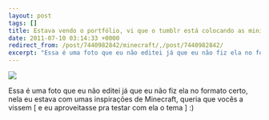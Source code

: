 ```yaml
---
layout: post
tags: []
title: Estava vendo o portfólio, vi que o tumblr está colocando as miniaturas em formato 4 por 3 enquanto eu faço as minhas imagens em widescreen para serem meus papeis de parede.
date: 2011-07-10 03:14:33 +0000
redirect_from: /post/7440982842/minecraft/,/post/7440982842/
excerpt: "Essa é uma foto que eu não editei já que eu não fiz ela no formato certo, nela eu estava com umas inspirações de Minecraft, queria que vocês a vissem [ e eu aproveitasse pra testar com ela o tema ] :)"
---
```


![](http://40.media.tumblr.com/tumblr_lo3l094pRf1qma17bo1_1280.png)

Essa é uma foto que eu não editei já que eu não fiz ela no formato
certo, nela eu estava com umas inspirações de Minecraft, queria que
vocês a vissem \[ e eu aproveitasse pra testar com ela o tema \] :)

